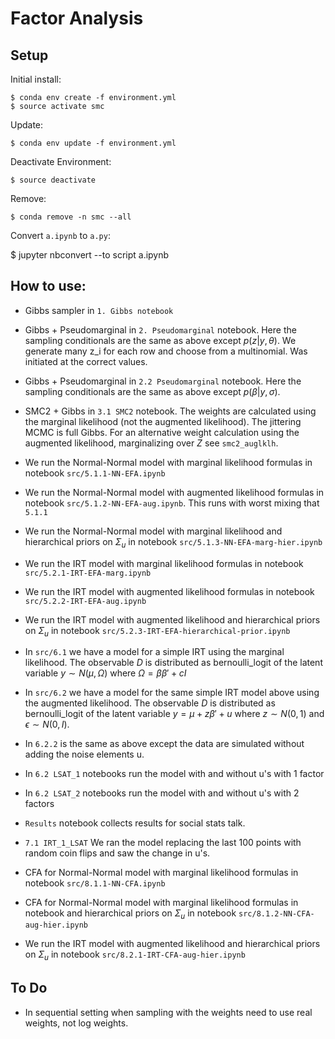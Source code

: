 # Factor Analysis

## Setup

Initial install:

    $ conda env create -f environment.yml
    $ source activate smc

Update:

    $ conda env update -f environment.yml

Deactivate Environment:

    $ source deactivate

Remove:

    $ conda remove -n smc --all


Convert `a.ipynb` to `a.py`:

  $ jupyter nbconvert --to script a.ipynb


## How to use:

* Gibbs sampler in `1. Gibbs notebook`

* Gibbs + Pseudomarginal in `2. Pseudomarginal` notebook. Here the sampling
conditionals are the same as above except $p(z| y,\theta)$. We generate many
z_i for each row and choose from a multinomial. Was initiated at the correct
values.

* Gibbs + Pseudomarginal in `2.2 Pseudomarginal` notebook. Here the sampling
conditionals are the same as above except $p(\beta| y, \sigma)$.

* SMC2 + Gibbs in `3.1 SMC2` notebook. The weights are calculated using the marginal
likelihood (not the augmented likelihood). The jittering MCMC is full Gibbs. For
an alternative weight calculation using the augmented likelihood, marginalizing
over $Z$ see `smc2_auglklh`.

* We run the Normal-Normal model with marginal likelihood formulas in notebook
`src/5.1.1-NN-EFA.ipynb`

* We run the Normal-Normal model with augmented likelihood formulas in notebook
`src/5.1.2-NN-EFA-aug.ipynb`. This runs with worst mixing that `5.1.1`

* We run the Normal-Normal model with marginal likelihood and hierarchical priors on
$\Sigma_u$ in notebook `src/5.1.3-NN-EFA-marg-hier.ipynb`

* We run the IRT model with marginal likelihood formulas in notebook
`src/5.2.1-IRT-EFA-marg.ipynb`

* We run the IRT model with augmented likelihood formulas in notebook
`src/5.2.2-IRT-EFA-aug.ipynb`

* We run the IRT model with augmented likelihood and hierarchical priors on
$\Sigma_u$ in notebook `src/5.2.3-IRT-EFA-hierarchical-prior.ipynb`

* In `src/6.1` we have a model for a simple IRT using the marginal likelihood.
The observable $D$ is distributed as bernoulli_logit of the latent
variable $y \sim N(\mu, \Omega)$ where $\Omega = \beta \beta' + cI$

* In `src/6.2` we have a model for the same simple IRT model above
using the augmented likelihood.
The observable $D$ is distributed as bernoulli_logit of the latent
variable $y = \mu + z \beta' + u$ where $z \sim N(0,1)$ and
$\epsilon \sim N(0, I)$.

* In `6.2.2` is the same as above except the data are simulated without adding
the noise elements u.


* In `6.2 LSAT_1` notebooks run the model with and without u's with 1 factor

* In `6.2 LSAT_2` notebooks run the model with and without u's with 2 factors

* `Results` notebook collects results for social stats talk.

* `7.1 IRT_1_LSAT` We ran the model replacing the last 100 points with random
coin flips and saw the change in u's.

* CFA for Normal-Normal model with marginal likelihood formulas in notebook
`src/8.1.1-NN-CFA.ipynb`

* CFA for Normal-Normal model with marginal likelihood formulas in notebook
and hierarchical priors on $\Sigma_u$ in notebook `src/8.1.2-NN-CFA-aug-hier.ipynb`

* We run the IRT model with augmented likelihood and hierarchical priors on
$\Sigma_u$ in notebook `src/8.2.1-IRT-CFA-aug-hier.ipynb`


## To Do

* In sequential setting when sampling with the weights need to use real weights,
not log weights.
